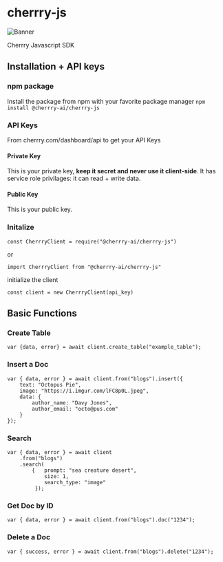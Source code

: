 # cherrry-js

![Banner](https://user-images.githubusercontent.com/42971022/202865221-5fc4b9d0-0ead-46ae-9a2c-27399dac6a4a.jpg)


Cherrry Javascript SDK

## Installation + API keys

### npm package

Install the package from npm with your favorite package manager
`npm install @cherrry-ai/cherrry-js`

### API Keys

From cherrry.com/dashboard/api to get your API Keys

#### Private Key

This is your private key, **keep it secret and never use it client-side**. It has service role privilages: it can read + write data.

#### Public Key

This is your public key.

### Initalize

```
const CherrryClient = require("@cherrry-ai/cherrry-js")
```

or

```
import CherrryClient from "@cherrry-ai/cherrry-js"
```

initialize the client

```
const client = new CherrryClient(api_key)
```

## Basic Functions

### Create Table

```
var {data, error} = await client.create_table("example_table");
```

### Insert a Doc

```
var { data, error } = await client.from("blogs").insert({
    text: "Octopus Pie",
    image: "https://i.imgur.com/lFC8p0L.jpeg",
    data: {
        author_name: "Davy Jones",
        author_email: "octo@pus.com"
    }
});
```

### Search

```
var { data, error } = await client
    .from("blogs")
    .search(
        {   prompt: "sea creature desert",
            size: 1,
            search_type: "image"
         });
```

### Get Doc by ID

```
var { data, error } = await client.from("blogs").doc("1234");
```

### Delete a Doc

```
var { success, error } = await client.from("blogs").delete("1234");
```
